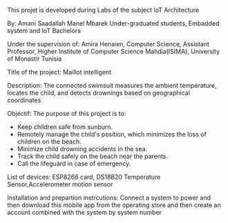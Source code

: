 This projet is developed during Labs of the subject IoT Architecture

By:
Amani Saadallah 
Manel Mbarek 
Under-graduated students, 
Embadded system and IoT Bachelors 


Under the supervision of:
Amira Henaien, 
Computer Science, Assistant Professor,
Higher Institute of Computer Science Mahdia(ISIMA),
University of Monastir Tunisia


Title of the project:
Maillot intelligent 

Description:
The connected swimsuit measures the ambient temperature, locates the child, and detects drownings based on geographical coordinates

Objectif:
The purpose of this project is to:
- Keep children safe from sunburn.
- Remotely manage the child's position, which minimizes the loss of children on the beach.
- Minimize child drowning accidents in the sea.
- Track the child safely on the beach near the parents.
- Call the lifeguard in case of emergency.

List of devices:
ESP8266 card, DS18B20 Temperature Sensor,Accelerometer motion sensor


Installation and prepartion instrcutions: 
Connect a system to power and then download this mobile app from the operating store and then create an account combined with the system by system number
